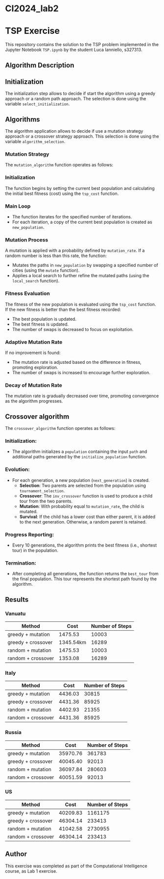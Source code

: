 # CI2024_lab2
# TSP Exercise

This repository contains the solution to the TSP problem implemented in the Jupyter Notebook `TSP.ipynb` by the student Luca Ianniello, s327313.

## Algorithm Description

## Initialization
The initialization step allows to decide if start the algorithm using a greedy approach or a random path approach. The selection is done using the variable `select_initialization`. 

## Algorithms
The algorithm application allows to decide if use a mutation strategy approach or a crossover strategy approach. This selection is done using the variable `algorithm_selection`.

### Mutation Strategy
The `mutation_algorithm` function operates as follows:

### Initialization
The function begins by setting the current best population and calculating the initial best fitness (cost) using the `tsp_cost` function.

### Main Loop
- The function iterates for the specified number of iterations.
- For each iteration, a copy of the current best population is created as `new_population`.

### Mutation Process
A mutation is applied with a probability defined by `mutation_rate`. If a random number is less than this rate, the function:
- Mutates the paths in `new_population` by swapping a specified number of cities (using the `mutate` function).
- Applies a local search to further refine the mutated paths (using the `local_search` function).

### Fitness Evaluation
The fitness of the new population is evaluated using the `tsp_cost` function. If the new fitness is better than the best fitness recorded:
- The best population is updated.
- The best fitness is updated.
- The number of swaps is decreased to focus on exploitation.

### Adaptive Mutation Rate
If no improvement is found:
- The mutation rate is adjusted based on the difference in fitness, promoting exploration.
- The number of swaps is increased to encourage further exploration.

### Decay of Mutation Rate
The mutation rate is gradually decreased over time, promoting convergence as the algorithm progresses.

## Crossover algorithm
The `crossover_algorithm` function operates as follows:

### Initialization:
- The algorithm initializes a `population` containing the input `path` and additional paths generated by the `initialize_population` function.

### Evolution:
- For each generation, a new population (`next_generation`) is created.
  - **Selection**: Two parents are selected from the population using `tournament_selection`.
  - **Crossover**: The `inv_crossover` function is used to produce a child tour from the two parents.
  - **Mutation**: With probability equal to `mutation_rate`, the child is mutated.
  - **Survival**: If the child has a lower cost than either parent, it is added to the next generation. Otherwise, a random parent is retained.

### Progress Reporting:
- Every 10 generations, the algorithm prints the best fitness (i.e., shortest tour) in the population.

### Termination:
- After completing all generations, the function returns the `best_tour` from the final population. This tour represents the shortest path found by the algorithm.

## Results

### Vanuatu

| Method                 | Cost | Number of Steps |
|------------------------|------|-----------------|
| greedy + mutation       |  1475.53    |    10003            |
| greedy + crossover      |  1345.54km  |    16289            |
| random + mutation       |   1475.53   |    10003            |
| random + crossover      |   1353.08   |    16289            |

### Italy

| Method                 | Cost | Number of Steps |
|------------------------|------|-----------------|
| greedy + mutation       |  4436.03   |    30815            |
| greedy + crossover      |  4431.36   |    85925            |
| random + mutation       |  4402.93   |    21355            |
| random + crossover      |  4431.36   |    85925            |

### Russia

| Method                 | Cost | Number of Steps |
|------------------------|------|-----------------|
| greedy + mutation       |  35970.76   |   361783            |
| greedy + crossover      |  40045.40   |   92013             |
| random + mutation       |  36097.84   |   280603            |
| random + crossover      |  40051.59   |   92013             |

### US

| Method                 | Cost | Number of Steps |
|------------------------|------|-----------------|
| greedy + mutation       |  40209.83   |   1161175           |
| greedy + crossover      |  46304.14   |   233413            |
| random + mutation       |  41042.58   |   2730955           |
| random + crossover      |  46304.14   |   233413            |


## Author

This exercise was completed as part of the Computational Intelligence course, as Lab 1 exercise.


